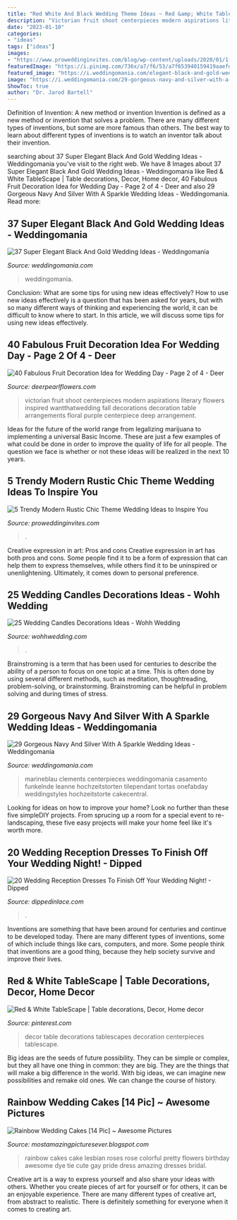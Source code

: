```yaml
---
title: "Red White And Black Wedding Theme Ideas ~ Red &amp; White Tablescape"
description: "Victorian fruit shoot centerpieces modern aspirations literary flowers inspired wantthatwedding fall decorations decoration table arrangements floral purple centerpiece deep arrangement"
date: "2023-01-10"
categories:
- "ideas"
tags: ["ideas"]
images:
- "https://www.proweddinginvites.com/blog/wp-content/uploads/2020/01/1-52.jpg"
featuredImage: "https://i.pinimg.com/736x/a7/f6/53/a7f653940159419aaefd3537ff7e0c0a--aurora.jpg"
featured_image: "https://i.weddingomania.com/elegant-black-and-gold-wedding-ideas-20.jpg"
image: "https://i.weddingomania.com/29-gorgeous-navy-and-silver-with-a-sparkle-wedding-inspirational-ideas-26-500x666.jpg"
ShowToc: true
author: "Dr. Jarod Bartell"
---
```



Definition of Invention: A new method or invention
Invention is defined as a new method or invention that solves a problem. There are many different types of inventions, but some are more famous than others. The best way to learn about different types of inventions is to watch an inventor talk about their invention.

	

		
searching about 37 Super Elegant Black And Gold Wedding Ideas - Weddingomania you've visit to the right web. We have 8 Images about 37 Super Elegant Black And Gold Wedding Ideas - Weddingomania like Red &amp; White TableScape | Table decorations, Decor, Home decor, 40 Fabulous Fruit Decoration Idea for Wedding Day - Page 2 of 4 - Deer and also 29 Gorgeous Navy And Silver With A Sparkle Wedding Ideas - Weddingomania. Read more:
		
    
## 37 Super Elegant Black And Gold Wedding Ideas - Weddingomania

<img loading=lazy src="https://i.weddingomania.com/elegant-black-and-gold-wedding-ideas-20.jpg" onerror="this.onerror=null;this.src='https://tse4.mm.bing.net/th?id=OIP.4xXQS_WQTHHqticeTvTuPQHaLH&amp;pid=15.1';" alt="37 Super Elegant Black And Gold Wedding Ideas - Weddingomania">

_Source: weddingomania.com_

>weddingomania. 

	

Conclusion: What are some tips for using new ideas effectively?
How to use new ideas effectively is a question that has been asked for years, but with so many different ways of thinking and experiencing the world, it can be difficult to know where to start. In this article, we will discuss some tips for using new ideas effectively.

    
## 40 Fabulous Fruit Decoration Idea For Wedding Day - Page 2 Of 4 - Deer

<img loading=lazy src="https://www.deerpearlflowers.com/wp-content/uploads/2016/08/fall-deep-purple-and-red-wedding-centerpiece.jpg" onerror="this.onerror=null;this.src='https://tse2.mm.bing.net/th?id=OIP.Hv5VDTIZ9_yNFgXHk6nIiwHaLH&amp;pid=15.1';" alt="40 Fabulous Fruit Decoration Idea for Wedding Day - Page 2 of 4 - Deer">

_Source: deerpearlflowers.com_

>victorian fruit shoot centerpieces modern aspirations literary flowers inspired wantthatwedding fall decorations decoration table arrangements floral purple centerpiece deep arrangement. 

	

Ideas for the future of the world range from legalizing marijuana to implementing a universal Basic Income. These are just a few examples of what could be done in order to improve the quality of life for all people. The question we face is whether or not these ideas will be realized in the next 10 years.

    
## 5 Trendy Modern Rustic Chic Theme Wedding Ideas To Inspire You

<img loading=lazy src="https://www.proweddinginvites.com/blog/wp-content/uploads/2020/01/1-52.jpg" onerror="this.onerror=null;this.src='https://tse3.mm.bing.net/th?id=OIP.NpQaerip5BZR3saVq5O20gHaMW&amp;pid=15.1';" alt="5 Trendy Modern Rustic Chic Theme Wedding Ideas to Inspire You">

_Source: proweddinginvites.com_

>. 

	

Creative expression in art: Pros and cons
Creative expression in art has both pros and cons. Some people find it to be a form of expression that can help them to express themselves, while others find it to be uninspired or unenlightening. Ultimately, it comes down to personal preference.

    
## 25 Wedding Candles Decorations Ideas - Wohh Wedding

<img loading=lazy src="http://wohhwedding.com/wp-content/uploads/2016/05/Tall-Wedding-Centerpiece-Decorations-Ideas-with-Candles.jpg" onerror="this.onerror=null;this.src='https://tse3.mm.bing.net/th?id=OIP.bjueBFuvn0dbV8pwQFnXhAHaLG&amp;pid=15.1';" alt="25 Wedding Candles Decorations Ideas - Wohh Wedding">

_Source: wohhwedding.com_

>. 

	

Brainstroming is a term that has been used for centuries to describe the ability of a person to focus on one topic at a time. This is often done by using several different methods, such as meditation, thoughtreading, problem-solving, or brainstorming. Brainstroming can be helpful in problem solving and during times of stress.

    
## 29 Gorgeous Navy And Silver With A Sparkle Wedding Ideas - Weddingomania

<img loading=lazy src="https://i.weddingomania.com/29-gorgeous-navy-and-silver-with-a-sparkle-wedding-inspirational-ideas-26-500x666.jpg" onerror="this.onerror=null;this.src='https://tse2.mm.bing.net/th?id=OIP.nlQJYkgIe38FzfaJXY8lzwHaJ3&amp;pid=15.1';" alt="29 Gorgeous Navy And Silver With A Sparkle Wedding Ideas - Weddingomania">

_Source: weddingomania.com_

>marineblau clements centerpieces weddingomania casamento funkelnde leanne hochzeitstorten tilependant tortas onefabday weddingstyles hochzeitstorte cakecentral. 

	

Looking for ideas on how to improve your home? Look no further than these five simpleDIY projects. From sprucing up a room for a special event to re-landscaping, these five easy projects will make your home feel like it's worth more.

    
## 20 Wedding Reception Dresses To Finish Off Your Wedding Night! - Dipped

<img loading=lazy src="https://dippedinlace.com/wp-content/uploads/2015/09/20-Wedding-Reception-Dresses-To-Finish-Off-Your-Wedding-Night-15.jpg" onerror="this.onerror=null;this.src='https://tse4.mm.bing.net/th?id=OIP.q0NA4Re-hsewOPP1iYSguwHaLH&amp;pid=15.1';" alt="20 Wedding Reception Dresses To Finish Off Your Wedding Night! - Dipped">

_Source: dippedinlace.com_

>. 

	

Inventions are something that have been around for centuries and continue to be developed today. There are many different types of inventions, some of which include things like cars, computers, and more. Some people think that inventions are a good thing, because they help society survive and improve their lives.

    
## Red &amp; White TableScape | Table Decorations, Decor, Home Decor

<img loading=lazy src="https://i.pinimg.com/736x/a7/f6/53/a7f653940159419aaefd3537ff7e0c0a--aurora.jpg" onerror="this.onerror=null;this.src='https://tse3.mm.bing.net/th?id=OIP.aHV7mnIt-Rp6FI5R9XHnrAHaJ3&amp;pid=15.1';" alt="Red &amp; White TableScape | Table decorations, Decor, Home decor">

_Source: pinterest.com_

>decor table decorations tablescapes decoration centerpieces tablescape. 

	

Big ideas are the seeds of future possibility. They can be simple or complex, but they all have one thing in common: they are big. They are the things that will make a big difference in the world. With big ideas, we can imagine new possibilities and remake old ones. We can change the course of history.

    
## Rainbow Wedding Cakes [14 Pic] ~ Awesome Pictures

<img loading=lazy src="http://4.bp.blogspot.com/-MwhGvsfVKNE/UijNwyk-9fI/AAAAAAAABok/b23CCSCUSus/s1600/rainbow+wedding+cake+6.jpg" onerror="this.onerror=null;this.src='https://tse3.mm.bing.net/th?id=OIP.BUNA0f7SLWX6b-tFYN3M9QHaJ3&amp;pid=15.1';" alt="Rainbow Wedding Cakes [14 Pic] ~ Awesome Pictures">

_Source: mostamazingpicturesever.blogspot.com_

>rainbow cakes cake lesbian roses rose colorful pretty flowers birthday awesome dye tie cute gay pride dress amazing dresses bridal. 

	

Creative art is a way to express yourself and also share your ideas with others. Whether you create pieces of art for yourself or for others, it can be an enjoyable experience. There are many different types of creative art, from abstract to realistic. There is definitely something for everyone when it comes to creating art.

